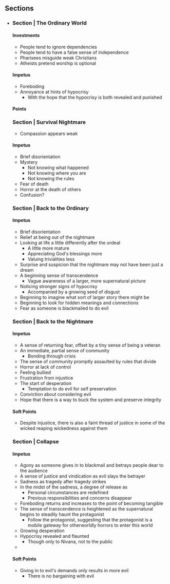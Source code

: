## Sections

* ### Section | The Ordinary World

  #### Investments

  * People tend to ignore dependencies
  * People tend to have a false sense of independence
  * Pharisees misguide weak Christians
  * Atheists pretend worship is optional

  #### Impetus

  * Foreboding
  * Annoyance at hints of hypocrisy
    * With the hope that the hypocrisy is both revealed and punished

  #### Points

  ### Section | Survival Nightmare

  * Compassion appears weak

  #### Impetus

  * Brief disorientation
  * Mystery
    * Not knowing what happened
    * Not knowing where you are
    * Not knowing the rules
  * Fear of death
  * Horror at the death of others
  * Confusion?

  ### Section | Back to the Ordinary

  #### Impetus

  * Brief disorientation
  * Relief at being out of the nightmare
  * Looking at life a little differently after the ordeal
    * A little more mature
    * Appreciating God's blessings more
    * Valuing trivialities less
  * Surprise and suspicion that the nightmare may not have been just a dream
  * A beginning sense of transcendence
    * Vague awareness of a larger, more supernatural picture
  * Noticing stronger signs of hypocrisy
    * Accompanied by a growing seed of disgust
  * Beginning to imagine what sort of larger story there might be
  * Beginning to look for hidden meanings and connections
  * Fear as someone is blackmailed to do evil

  ### Section | Back to the Nightmare

  #### Impetus

  * A sense of returning fear, offset by a tiny sense of being a veteran
  * An immediate, partial sense of community
    * Bonding through crisis
  * The sense of community promptly assaulted by rules that divide
  * Horror at lack of control
  * Feeling bullied
  * Frustration from injustice
  * The start of desperation
    * Temptation to do evil for self preservation
  * Conviction about considering evil
  * Hope that there is a way to buck the system and preserve integrity

  #### Soft Points

  * Despite injustice, there is also a faint thread of justice in some of the wicked reaping wickedness against them

  ### Section | Collapse

  #### Impetus

  * Agony as someone gives in to blackmail and betrays people dear to the audience
  * A sense of justice and vindication as evil slays the betrayer
  * Sadness as tragedy after tragedy strikes
  * In the midst of the sadness, a degree of release as
    * Personal circumstances are redefined
    * Previous responsibilities and concerns disappear
  * Foreboding returns and increases to the point of becoming tangible
  * The sense of transcendence is heightened as the supernatural begins to steadily haunt the protagonist
    * Follow the protagonist, suggesting that the protagonist is a mobile gateway for otherworldly horrors to enter this world
  * Growing desperation
  * Hypocrisy revealed and flaunted
    * Though only to Nivana, not to the public
  * 

  #### Soft Points

  * Giving in to evil's demands only results in more evil
    * There is no bargaining with evil
